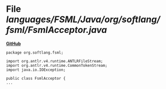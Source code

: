 # File _languages/FSML/Java/org/softlang/fsml/FsmlAcceptor.java_
**[GitHub](https://github.com/softlang/yas/blob/master/languages/FSML/Java/org/softlang/fsml/FsmlAcceptor.java)**
```
package org.softlang.fsml;

import org.antlr.v4.runtime.ANTLRFileStream;
import org.antlr.v4.runtime.CommonTokenStream; 
import java.io.IOException;

public class FsmlAcceptor {
...
```
